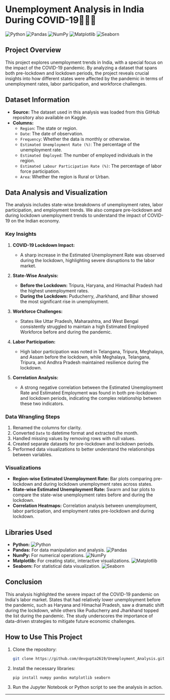 # Unemployment Analysis in India During COVID-19👩🏽‍🔧

![Python](https://img.shields.io/badge/Python-3.8%2B-blue) 
![Pandas](https://img.shields.io/badge/pandas-1.2.4-orange)
![NumPy](https://img.shields.io/badge/numpy-1.19.2-orange)
![Matplotlib](https://img.shields.io/badge/matplotlib-3.3.4-orange)
![Seaborn](https://img.shields.io/badge/seaborn-0.11.1-orange)

## Project Overview

This project explores unemployment trends in India, with a special focus on the impact of the COVID-19 pandemic. By analyzing a dataset that spans both pre-lockdown and lockdown periods, the project reveals crucial insights into how different states were affected by the pandemic in terms of unemployment rates, labor participation, and workforce challenges.

## Dataset Information

- **Source:** The dataset used in this analysis was loaded from this GitHub repository also available on Kaggle.
- **Columns:**
  - `Region`: The state or region.
  - `Date`: The date of observation.
  - `Frequency`: Whether the data is monthly or otherwise.
  - `Estimated Unemployment Rate (%)`: The percentage of the unemployment rate.
  - `Estimated Employed`: The number of employed individuals in the region.
  - `Estimated Labour Participation Rate (%)`: The percentage of labor force participation.
  - `Area`: Whether the region is Rural or Urban.

## Data Analysis and Visualization

The analysis includes state-wise breakdowns of unemployment rates, labor participation, and employment trends. We also compare pre-lockdown and during lockdown unemployment trends to understand the impact of COVID-19 on the Indian economy.

### Key Insights

1. **COVID-19 Lockdown Impact:**
   - A sharp increase in the Estimated Unemployment Rate was observed during the lockdown, highlighting severe disruptions to the labor market.
   
2. **State-Wise Analysis:**
   - **Before the Lockdown:** Tripura, Haryana, and Himachal Pradesh had the highest unemployment rates.
   - **During the Lockdown:** Puducherry, Jharkhand, and Bihar showed the most significant rise in unemployment.
   
3. **Workforce Challenges:**
   - States like Uttar Pradesh, Maharashtra, and West Bengal consistently struggled to maintain a high Estimated Employed Workforce before and during the pandemic.
   
4. **Labor Participation:**
   - High labor participation was noted in Telangana, Tripura, Meghalaya, and Assam before the lockdown, while Meghalaya, Telangana, Tripura, and Andhra Pradesh maintained resilience during the lockdown.
   
5. **Correlation Analysis:**
   - A strong negative correlation between the Estimated Unemployment Rate and Estimated Employment was found in both pre-lockdown and lockdown periods, indicating the complex relationship between these two indicators.

### Data Wrangling Steps

1. Renamed the columns for clarity.
2. Converted `Date` to datetime format and extracted the month.
3. Handled missing values by removing rows with null values.
4. Created separate datasets for pre-lockdown and lockdown periods.
5. Performed data visualizations to better understand the relationships between variables.

### Visualizations

- **Region-wise Estimated Unemployment Rate:** Bar plots comparing pre-lockdown and during lockdown unemployment rates across states.
- **State-wise Estimated Unemployment Rate:** Swarm and bar plots to compare the state-wise unemployment rates before and during the lockdown.
- **Correlation Heatmaps:** Correlation analysis between unemployment, labor participation, and employment rates pre-lockdown and during lockdown.

## Libraries Used

- **Python:** ![Python](https://img.shields.io/badge/Python-3.8%2B-blue)
- **Pandas:** For data manipulation and analysis. ![Pandas](https://img.shields.io/badge/pandas-1.2.4-orange)
- **NumPy:** For numerical operations. ![NumPy](https://img.shields.io/badge/numpy-1.19.2-orange)
- **Matplotlib:** For creating static, interactive visualizations. ![Matplotlib](https://img.shields.io/badge/matplotlib-3.3.4-orange)
- **Seaborn:** For statistical data visualization. ![Seaborn](https://img.shields.io/badge/seaborn-0.11.1-orange)

## Conclusion

This analysis highlighted the severe impact of the COVID-19 pandemic on India's labor market. States that had relatively lower unemployment before the pandemic, such as Haryana and Himachal Pradesh, saw a dramatic shift during the lockdown, while others like Puducherry and Jharkhand topped the list during the pandemic. The study underscores the importance of data-driven strategies to mitigate future economic challenges.

## How to Use This Project

1. Clone the repository:  
   ```bash
   git clone https://github.com/devgupta2619/Unemployment_Analysis.git
   ```

2. Install the necessary libraries:
   ```bash
   pip install numpy pandas matplotlib seaborn
   ```

3. Run the Jupyter Notebook or Python script to see the analysis in action.

---

